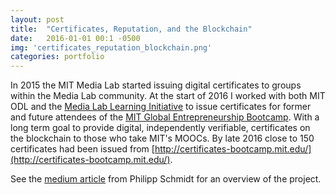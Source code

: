 ```yaml
---
layout: post
title:  "Certificates, Reputation, and the Blockchain"
date:   2016-01-01 00:1 -0500
img: 'certificates_reputation_blockchain.png'
categories: portfolio
---
```


In 2015 the MIT Media Lab started issuing digital certificates to groups within the Media Lab community. At the start of 2016 I worked with both MIT ODL and the [Media Lab Learning Initiative](http://learn.media.mit.edu/) to issue certificates for former and future attendees of the [MIT Global Entrepreneurship Bootcamp](http://bootcmap.mit.edu). With a long term goal to provide digital, independently verifiable, certificates on the blockchain to those who take MIT's MOOCs. By late 2016 close to 150 certificates had been issued from [http://certificates-bootcamp.mit.edu/](http://certificates-bootcamp.mit.edu/).

See the [medium article](https://medium.com/mit-media-lab/certificates-reputation-and-the-blockchain-aee03622426f) from Philipp Schmidt for an overview of the project.
